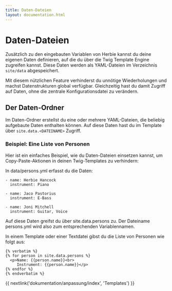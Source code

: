 ```yaml
---
title: Daten-Dateien
layout: documentation.html
---
```


# Daten-Dateien

Zusätzlich zu den eingebauten Variablen von Herbie kannst du deine eigenen Daten
definieren, auf die du über die Twig Template Engine zugreifen kannst. Diese
Daten werden als YAML-Dateien im Verzeichnis `site/data` abgespeichert.

Mit diesem nützlichen Feature verhinderst du unnötige Wiederholungen und machst
Datenstrukturen global verfügbar. Gleichzeitig hast du damit Zugriff auf Daten,
ohne die zentrale Konfigurationsdatei zu verändern.


## Der Daten-Ordner

Im Daten-Ordner erstellst du eine oder mehrere YAML-Dateien, die beliebig
aufgebaute Daten enthalten können. Auf diese Daten hast du im Template über
`site.data.<DATEINAME>` Zugriff.


### Beispiel: Eine Liste von Personen

Hier ist ein einfaches Beispiel, wie du Daten-Dateien einsetzen kannst, um
Copy-Paste-Aktionen in deinen Twig-Templates zu verhindern:

In data/persons.yml erfasst du die Daten:

    - name: Herbie Hancock
      instrument: Piano

    - name: Jaco Pastorius
      instrument: E-Bass

    - name: Joni Mitchell
      instrument: Guitar, Voice

Auf diese Daten greifst du über site.data.persons zu. Der Dateiname persons.yml
wird also zum entsprechenden Variablennamen.

In einem Template oder einer Textdatei gibst du die Liste von Personen wie folgt
aus:

    {% verbatim %}
    {% for person in site.data.persons %}
      <p>Name: {{person.name}}<br>
         Instrument: {{person.name}}</p>
    {% endfor %}
    {% endverbatim %}


{{ nextlink('dokumentation/anpassung/index', 'Templates') }}
